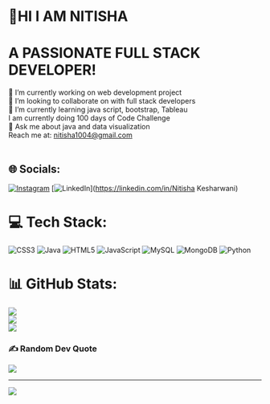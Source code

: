 #                                                                   💫HI I AM NITISHA
#                                                           A PASSIONATE FULL STACK DEVELOPER!
🔭 I’m currently working on web development project<br>👯 I’m looking to collaborate on with full stack developers<br>🌱 I’m currently learning java script, bootstrap, Tableau <br> I am currently doing 100 days of Code Challenge<br>💬 Ask me about java and data visualization<br>Reach me at: nitisha1004@gmail.com<br><br>


## 🌐 Socials:
[![Instagram](https://img.shields.io/badge/Instagram-%23E4405F.svg?logo=Instagram&logoColor=white)](https://instagram.com/nitisha_0410) [![LinkedIn](https://img.shields.io/badge/LinkedIn-%230077B5.svg?logo=linkedin&logoColor=white)](https://linkedin.com/in/Nitisha Kesharwani) 

# 💻 Tech Stack:
![CSS3](https://img.shields.io/badge/css3-%231572B6.svg?style=for-the-badge&logo=css3&logoColor=white) ![Java](https://img.shields.io/badge/java-%23ED8B00.svg?style=for-the-badge&logo=java&logoColor=white) ![HTML5](https://img.shields.io/badge/html5-%23E34F26.svg?style=for-the-badge&logo=html5&logoColor=white) ![JavaScript](https://img.shields.io/badge/javascript-%23323330.svg?style=for-the-badge&logo=javascript&logoColor=%23F7DF1E) ![MySQL](https://img.shields.io/badge/mysql-%2300f.svg?style=for-the-badge&logo=mysql&logoColor=white) ![MongoDB](https://img.shields.io/badge/MongoDB-%234ea94b.svg?style=for-the-badge&logo=mongodb&logoColor=white) ![Python](https://img.shields.io/badge/python-3670A0?style=for-the-badge&logo=python&logoColor=ffdd54)
# 📊 GitHub Stats:
![](https://github-readme-stats.vercel.app/api?username=Nitisha1004&theme=dark&hide_border=false&include_all_commits=true&count_private=false)<br/>
![](https://github-readme-streak-stats.herokuapp.com/?user=Nitisha1004&theme=dark&hide_border=false)<br/>
![](https://github-readme-stats.vercel.app/api/top-langs/?username=Nitisha1004&theme=dark&hide_border=false&include_all_commits=true&count_private=false&layout=compact)

### ✍️ Random Dev Quote
![](https://quotes-github-readme.vercel.app/api?type=horizontal&theme=dark)

---
[![](https://visitcount.itsvg.in/api?id=Nitisha1004&icon=0&color=0)](https://visitcount.itsvg.in)

<!-- Proudly created with GPRM ( https://gprm.itsvg.in ) -->
